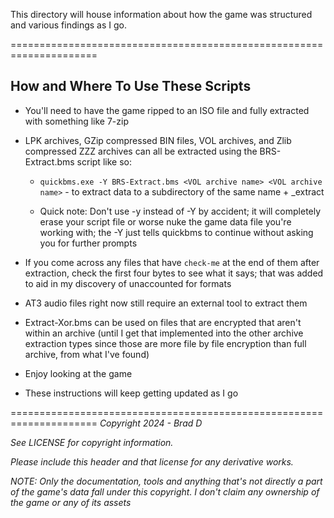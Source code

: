 This directory will house information about how the game was structured and various findings as I go.

=====================================================================
## How and Where To Use These Scripts

* You'll need to have the game ripped to an ISO file and fully extracted with something like 7-zip

* LPK archives, GZip compressed BIN files, VOL archives, and Zlib compressed ZZZ archives can all be extracted using the BRS-Extract.bms script like so:
	
	* `quickbms.exe -Y BRS-Extract.bms <VOL archive name> <VOL archive name>` - to extract data to a subdirectory of the same name + _extract 
	
	* Quick note: Don't use -y instead of -Y by accident; it will completely erase your script file or worse nuke the game data file you're working with; the -Y just tells quickbms to continue without asking you for further prompts
	
* If you come across any files that have `check-me` at the end of them after extraction, check the first four bytes to see what it says; that was added to aid in my discovery of unaccounted for formats

* AT3 audio files right now still require an external tool to extract them

* Extract-Xor.bms can be used on files that are encrypted that aren't within an archive (until I get that implemented into the other archive extraction types since those are more file by file encryption than full archive, from what I've found)

* Enjoy looking at the game

* These instructions will keep getting updated as I go

=====================================================================
*Copyright 2024 - Brad D*

*See LICENSE for copyright information.*

*Please include this header and that license for any derivative works.*

*NOTE: Only the documentation, tools and anything that's not directly a part of the game's data fall under this copyright. I don't claim any ownership of the game or any of its assets*